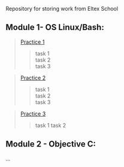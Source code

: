 Repository for storing work from Eltex School
## Module 1- OS Linux/Bash:
> [Practice 1](https://github.com/Neyro0464/Eltex_School/tree/main/module1/practice1 "Путь к директории в репозитории")   
>> task 1  
>> task 2  
>> task 3

> [Practice 2](https://github.com/Neyro0464/Eltex_School/tree/main/module1/practice2 "Путь к директории в репозитории")  
>> task 1  
>> task 2  
>> task 3  

> [Practice 3](https://github.com/Neyro0464/Eltex_School/tree/main/module1/practice3 "Путь к директории в репозитории")
>> task 1
>> task 2

## Module 2 - Objective C:
...
